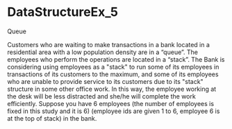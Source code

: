 # DataStructureEx_5
Queue


Customers who are waiting to make transactions in a bank located in a residential area with a low population density 
are in a “queue”. The employees who perform the operations are located in a “stack”. The Bank is considering using 
employees as a "stack" to run some of its employees in transactions of its customers to the maximum, and some of 
its employees who are unable to provide service to its customers due to its "stack" structure in some other office 
work. In this way, the employee working at the desk will be less distracted and she/he will complete the work 
efficiently. Suppose you have 6 employees (the number of employees is fixed in this study and it is 6) (employee ids 
are given 1 to 6, employee 6 is at the top of stack) in the bank. 
